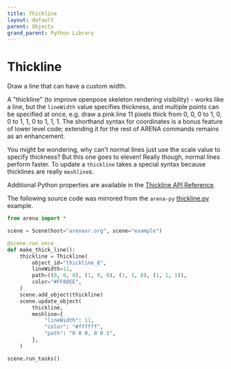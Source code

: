 ```yaml
---
title: Thickline
layout: default
parent: Objects
grand_parent: Python Library
---
```


# Thickline

Draw a line that can have a custom width.

A "thickline" (to improve openpose skeleton rendering visibility) - works like a line, but the `lineWidth` value specifies thickness, and multiple points can be specified at once, e.g. draw a pink line 11 pixels thick from 0, 0, 0 to 1, 0, 0 to 1, 1, 0 to 1, 1, 1. The shorthand syntax for coordinates is a bonus feature of lower level code; extending it for the rest of ARENA commands remains as an enhancement.

You might be wondering, why can't normal lines just use the scale value to specify thickness? But this one goes to eleven! Really though, normal lines perform faster. To update a `thickline` takes a special syntax because thicklines are really `meshline`s.

Additional Python properties are available in the [Thickline API Reference](/content/python-api/objects/thickline).

The following source code was mirrored from the `arena-py` [thickline.py](https://github.com/arenaxr/arena-py/blob/master/examples/objects/thickline.py) example.

```python
from arena import *

scene = Scene(host="arenaxr.org", scene="example")

@scene.run_once
def make_thick_line():
    thickline = Thickline(
        object_id="thickline_8",
        lineWidth=11,
        path=((0, 0, 0), (1, 0, 0), (1, 1, 0), (1, 1, 1)),
        color="#FF88EE",
    )
    scene.add_object(thickline)
    scene.update_object(
        thickline,
        meshline={
            "lineWidth": 11,
            "color": "#ffffff",
            "path": "0 0 0, 0 0 1",
        },
    )

scene.run_tasks()
```
